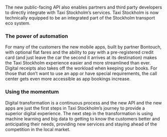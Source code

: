 The new public-facing API also enables partners and third party developers to directly integrate with Taxi Stockholm’s services. Taxi Stockholm is now technically equipped to be an integrated part of the Stockholm transport eco system.

### The power of automation

For many of the customers the new mobile apps, built by partner Bontouch, with optional flat fares and the ability to pay with a pre-registered credit card (and just leave the car the second it arrives at its destination) makes the Taxi Stockholm experience easier and more streamlined than ever. Digital receipts also takes off the workload when keeping your books. For those that don’t want to use an app or have special requirements, the call center gets even more accessible as app bookings increase.

### Using the momentum

Digital transformation is a continuous process and the new API and the new apps are just the first steps in Taxi Stockholm’s journey to provide a superior digital experience. The next step in the transformation is using machine learning and big data to getting to know the customers better and anticipating their needs, providing new services and staying ahead of the competition in the local market.
